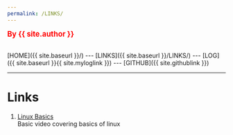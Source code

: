 ```yaml
---
permalink: /LINKS/
---
```

<span style="color:red; font-weight:bold; font-size:larger;">By {{ site.author }}</span>
<br><br>

[HOME]({{ site.baseurl }}/) ---
[LINKS]({{ site.baseurl }}/LINKS/) ---
[LOG]({{ site.baseurl }}{{ site.myloglink }}) ---
[GITHUB]({{ site.githublink }})
<br>
<hr>

# Links
1. [Linux Basics](https://www.youtube.com/watch?v=ROjZy1WbCIA)<br>
Basic video covering basics of linux

